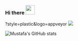 ### Hi there <img src="https://raw.githubusercontent.com/MartinHeinz/MartinHeinz/master/wave.gif" width="30px">

<!--
**d3sca/d3sca** is a ✨ _special_ ✨ repository because its `README.md` (this file) appears on your GitHub profile.

Here are some ideas to get you started:

- 🔭 I’m currently working on ...
- 🌱 I’m currently learning ...
- 👯 I’m looking to collaborate on ...
- 🤔 I’m looking for help with ...
- 💬 Ask me about ... 
- 📫 How to reach me: ...
- 😄 Pronouns: ...
- ⚡ Fun fact: ...
-->

?style=plastic&logo=appveyor
![](https://img.shields.io/badge/OS-Linux-informational?style=plastic&logo=appveyor&logoColor=green&color=2bbc8a)

![Mustafa's GitHub stats](https://github-readme-stats.vercel.app/api?username=d3sca&show_icons=true&theme=radical)

